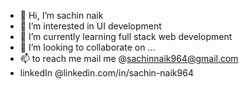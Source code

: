 - 👋 Hi, I’m sachin naik
- 👀 I’m interested in UI development
- 🌱 I’m currently learning full stack web development
- 💞️ I’m looking to collaborate on ...
- 📫  to reach me mail me @sachinnaik964@gmail.com
- linkedIn @linkedin.com/in/sachin-naik964

<!---
ssachi12/ssachi12 is a ✨ special ✨ repository because its `README.md` (this file) appears on your GitHub profile.
You can click the Preview link to take a look at your changes.
--->
